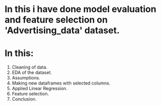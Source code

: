 # In this i have done model evaluation and feature selection on 'Advertising_data' dataset.
# In this:
1. Cleaning of data.
2. EDA of the dataset.
3. Assumptions.
4. Making new dataframes with selected columns.
5. Applied Linear Regression.
6. Feature selection.
7. Conclusion.
